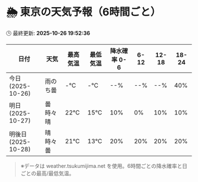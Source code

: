 # 🌦️ 東京の天気予報（6時間ごと）

🕒 最終更新: **2025-10-26 19:52:36**

| 日付 | 天気 | 最高気温 | 最低気温 | 降水確率 0-6 | 6-12 | 12-18 | 18-24 |
|------|------|----------|----------|------------|------|------|------|
| 今日 (2025-10-26) | 雨のち曇 | -℃ | -℃ | --% | --% | --% | 40% |
| 明日 (2025-10-27) | 曇時々晴 | 22℃ | 15℃ | 10% | 0% | 10% | 10% |
| 明後日 (2025-10-28) | 晴時々曇 | 21℃ | 13℃ | 20% | 20% | 20% | 20% |

> ※データは weather.tsukumijima.net を使用。6時間ごとの降水確率と日ごとの最高/最低気温。